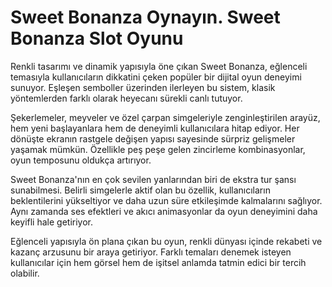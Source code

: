 # Sweet Bonanza Oynayın. Sweet Bonanza Slot Oyunu

Renkli tasarımı ve dinamik yapısıyla öne çıkan Sweet Bonanza, eğlenceli temasıyla kullanıcıların dikkatini çeken popüler bir dijital oyun deneyimi sunuyor. Eşleşen semboller üzerinden ilerleyen bu sistem, klasik yöntemlerden farklı olarak heyecanı sürekli canlı tutuyor.

Şekerlemeler, meyveler ve özel çarpan simgeleriyle zenginleştirilen arayüz, hem yeni başlayanlara hem de deneyimli kullanıcılara hitap ediyor. Her dönüşte ekranın rastgele değişen yapısı sayesinde sürpriz gelişmeler yaşamak mümkün. Özellikle peş peşe gelen zincirleme kombinasyonlar, oyun temposunu oldukça artırıyor.

Sweet Bonanza'nın en çok sevilen yanlarından biri de ekstra tur şansı sunabilmesi. Belirli simgelerle aktif olan bu özellik, kullanıcıların beklentilerini yükseltiyor ve daha uzun süre etkileşimde kalmalarını sağlıyor. Aynı zamanda ses efektleri ve akıcı animasyonlar da oyun deneyimini daha keyifli hale getiriyor.

Eğlenceli yapısıyla ön plana çıkan bu oyun, renkli dünyası içinde rekabeti ve kazanç arzusunu bir araya getiriyor. Farklı temaları denemek isteyen kullanıcılar için hem görsel hem de işitsel anlamda tatmin edici bir tercih olabilir.
